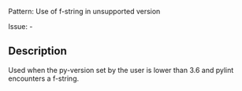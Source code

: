 Pattern: Use of f-string in unsupported version

Issue: -

## Description

Used when the py-version set by the user is lower than 3.6 and pylint encounters a f-string.
